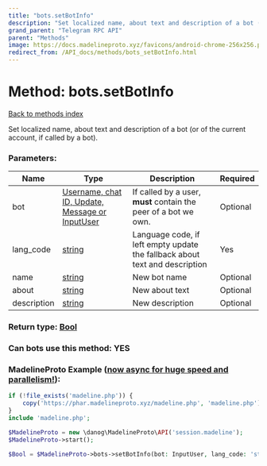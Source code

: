 ```yaml
---
title: "bots.setBotInfo"
description: "Set localized name, about text and description of a bot (or of the current account, if called by a bot)."
grand_parent: "Telegram RPC API"
parent: "Methods"
image: https://docs.madelineproto.xyz/favicons/android-chrome-256x256.png
redirect_from: /API_docs/methods/bots_setBotInfo.html
---
```

# Method: bots.setBotInfo
[Back to methods index](index.html)



Set localized name, about text and description of a bot (or of the current account, if called by a bot).

### Parameters:

| Name     |    Type       | Description | Required |
|----------|---------------|-------------|----------|
|bot|[Username, chat ID, Update, Message or InputUser](/API_docs/types/InputUser.html) | If called by a user, **must** contain the peer of a bot we own. | Optional|
|lang\_code|[string](/API_docs/types/string.html) | Language code, if left empty update the fallback about text and description | Yes|
|name|[string](/API_docs/types/string.html) | New bot name | Optional|
|about|[string](/API_docs/types/string.html) | New about text | Optional|
|description|[string](/API_docs/types/string.html) | New description | Optional|


### Return type: [Bool](/API_docs/types/Bool.html)

### Can bots use this method: **YES**


### MadelineProto Example ([now async for huge speed and parallelism!](https://docs.madelineproto.xyz/docs/ASYNC.html)):


```php
if (!file_exists('madeline.php')) {
    copy('https://phar.madelineproto.xyz/madeline.php', 'madeline.php');
}
include 'madeline.php';

$MadelineProto = new \danog\MadelineProto\API('session.madeline');
$MadelineProto->start();

$Bool = $MadelineProto->bots->setBotInfo(bot: InputUser, lang_code: 'string', name: 'string', about: 'string', description: 'string', );
```

